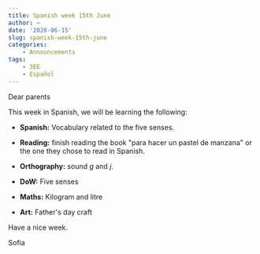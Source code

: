 ```yaml
---
title: Spanish week 15th June
author: ~
date: '2020-06-15'
slug: spanish-week-15th-june
categories:
    - Announcements
tags:
    - 3EE
    - Español
---
```


Dear parents
 
This week in Spanish, we will be learning the following: 
 
* **Spanish:** Vocabulary related to the five senses.

* **Reading:** finish reading the book "para hacer un pastel de manzana" or the one they chose to read in Spanish.
 
* **Orthography:** sound *g* and *j*.
 
* **DoW:** Five senses
 
* **Maths:** Kilogram and litre
 
* **Art:** Father's day craft
 
Have a nice week.
 
Sofia
